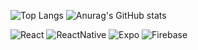 
![Top Langs](https://github-readme-stats.vercel.app/api/top-langs/?username=X-Marosi&hide&layout=compact&theme=github_dark&hide_border=true&title_color=a2d2ff&icon_color=cdb4db&text_color=eee&text_bold=true)
![Anurag's GitHub stats](https://github-readme-stats.vercel.app/api?username=X-Marosi&show_icons=true&theme=github_dark&hide_border=true&title_color=a2d2ff&icon_color=a2d2ff&text_color=ffcdb2&custom_title=GitHub Stats&hide_title=true)

<img src="https://img.shields.io/badge/React-20232A?style=for-the-badge&logo=react&logoColor=61DAFB" alt="React" /> <img src="https://img.shields.io/badge/React_Native-20232A?style=for-the-badge&logo=react&logoColor=33ccff" alt="ReactNative" /> <img src="https://img.shields.io/badge/Expo-1B1F23?style=for-the-badge&logo=expo&logoColor=white" alt="Expo" /> <img src="https://img.shields.io/badge/firebase-ffba28?style=for-the-badge&logo=firebase&logoColor=black" alt="Firebase" />
<!--**X-Marosi/X-Marosi** is a ✨ _special_ ✨ repository because its `README.md` (this file) appears on your GitHub profile.
## Hi there 👋
Here are some ideas to get you started:

cdb4db
- 🔭 I’m currently working on ...
- 🌱 I’m currently learning ...
- 👯 I’m looking to collaborate on ...
- 🤔 I’m looking for help with ...
- 💬 Ask me about ...
- 📫 How to reach me: ...
- 😄 Pronouns: ...
- ⚡ Fun fact: ...
-->
